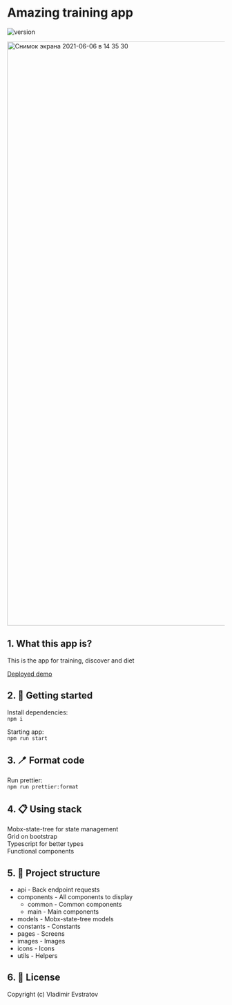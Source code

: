 # Amazing training app

![version](https://img.shields.io/badge/version-0.1.0-blue.svg)

<img width="1351" alt="Снимок экрана 2021-06-06 в 14 35 30" src="https://user-images.githubusercontent.com/30527831/120916567-8f088a00-c6d4-11eb-9fd1-915314136d2f.png">

## 1. What this app is?

This is the app for training, discover and diet

[Deployed demo](https://amazing-training-app.web.app/)

## 2. 🎉 Getting started

Install dependencies:<br />
`npm i`

Starting app:<br />
`npm run start`<br />

## 3. 🪥 Format code

Run prettier:<br />
`npm run prettier:format`

## 4. 📋 Using stack

Mobx-state-tree for state management<br />
Grid on bootstrap<br />
Typescript for better types<br />
Functional components<br />

## 5. 📖 Project structure

- api - Back endpoint requests
- components - All components to display
  - common - Common components
  - main - Main components
- models - Mobx-state-tree models
- constants - Constants
- pages - Screens
- images - Images
- icons - Icons
- utils - Helpers

## 6. 💎 License

Copyright (c) Vladimir Evstratov
